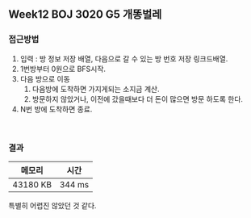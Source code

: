 ## Week12 BOJ 3020 G5 개똥벌레

### 접근방법

1. 입력 : 방 정보 저장 배열, 다음으로 갈 수 있는 방 번호 저장 링크드배열.
2. 1번방부터 0원으로 BFS시작.
3. 다음 방으로 이동
    1. 다음방에 도착하면 가지게되는 소지금 계산.
    2. 방문하지 않았거나, 이전에 갔을때보다 더 돈이 많으면 방문 하도록 한다.
4. N번 방에 도착하면 종료.


<br>

### 결과

|메모리|시간|
|:---:|:---:|
|43180 KB|344 ms|

특별히 어렵진 않았던 것 같다.